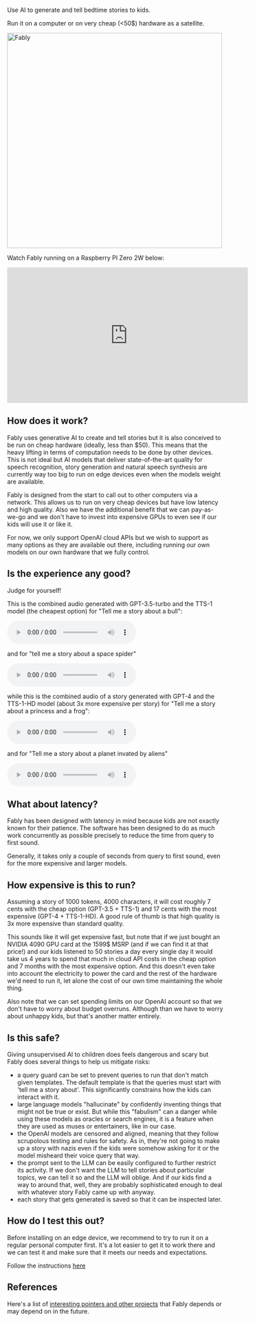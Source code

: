 Use AI to generate and tell bedtime stories to kids.

Run it on a computer or on very cheap (<50$) hardware as a satellite.

<img src="https://raw.githubusercontent.com/stefanom/fably/main/images/fably.webp" alt="Fably" width="500" height="500"/>

Watch Fably running on a Raspberry PI Zero 2W below:

<iframe width="560" height="315" src="https://www.youtube.com/embed/zILPuh84OcY" frameborder="0" allowfullscreen></iframe>

## How does it work?

Fably uses generative AI to create and tell stories but it is also conceived to be run on cheap hardware (ideally, less than $50). This means that the heavy lifting in terms of computation needs to be done by other devices. This is not ideal but AI models that deliver state-of-the-art quality for speech recognition, story generation and natural speech synthesis are currently way too big to run on edge devices even when the models weight are available.

Fably is designed from the start to call out to other computers via a network. This allows us to run on very cheap devices but have low latency and high quality. Also we have the additional benefit that we can pay-as-we-go and we don't have to invest into expensive GPUs to even see if
our kids will use it or like it.

For now, we only support OpenAI cloud APIs but we wish to support as many options as they are available out there, including running our own models on our own hardware that we fully control.

## Is the experience any good?

Judge for yourself!

This is the combined audio generated with GPT-3.5-turbo and the TTS-1 model (the cheapest option) for "Tell me a story about a bull":

<audio controls>
  <source src="https://github.com/stefanom/fably/raw/main/fably/examples/openai_cheap/about_a_bull/story.mp3" type="audio/mpeg">
  Your browser does not support the audio element.
</audio>

and for "tell me a story about a space spider"

<audio controls>
  <source src="https://github.com/stefanom/fably/raw/main/fably/examples/openai_cheap/about_a_space_spider/story.mp3" type="audio/mpeg">
  Your browser does not support the audio element.
</audio>

while this is the combined audio of a story generated with GPT-4 and the TTS-1-HD model (about 3x more expensive per story) for "Tell me a story about a princess and a frog":

<audio controls>
  <source src="https://github.com/stefanom/fably/raw/main/fably/examples/openai_expensive/about_a_princess_and_a_frog/story.mp3" type="audio/mpeg">
  Your browser does not support the audio element.
</audio>

and for "Tell me a story about a planet invated by aliens"

<audio controls>
  <source src="https://github.com/stefanom/fably/raw/main/fably/examples/openai_expensive/about_a_planet_invaded_by_aliens/story.mp3" type="audio/mpeg">
  Your browser does not support the audio element.
</audio>

## What about latency?

Fably has been designed with latency in mind because kids are not exactly known for their patience. The software has been designed to do as much work concurrently as possible precisely to reduce the time from query to first sound.

Generally, it takes only a couple of seconds from query to first sound, even for the more expensive and larger models.

## How expensive is this to run?

Assuming a story of 1000 tokens, 4000 characters, it will cost roughly 7 cents with the cheap option (GPT-3.5 + TTS-1) and 17 cents with the most expensive (GPT-4 + TTS-1-HD). A good rule of thumb is that high quality is 3x more expensive than standard quality.

This sounds like it will get expensive fast, but note that if we just bought an NVIDIA 4090 GPU card at the 1599$ MSRP (and if we can find it at that price!) and our kids listened to 50 stories a day every single day it would take us 4 years to spend that much in cloud API costs in the cheap option and 7 months with the most expensive option. And this doesn't even take into account the electricity to power the card and the rest of the hardware we'd need to run it, let alone the cost of our own time maintaining the whole thing.

Also note that we can set spending limits on our OpenAI account so that we don't have to worry about budget overruns. Although than we have to worry about unhappy kids, but that's another matter entirely.

## Is this safe?

Giving unsupervised AI to children does feels dangerous and scary but Fably does several things to help us mitigate risks:

* a query guard can be set to prevent queries to run that don't match given templates. The default template is that the queries must start with 'tell me a story about'. This significantly constrains how the kids can interact with it.
* large language models "hallucinate" by confidently inventing things that might not be true or exist. But while this "fabulism" can a danger while using these models as oracles or search engines, it is a feature when they are used as muses or entertainers, like in our case.
* the OpenAI models are censored and aligned, meaning that they follow scrupolous testing and rules for safety. As in, they're not going to make up a story with nazis even if the kids were somehow asking for it or the model misheard their voice query that way.
* the prompt sent to the LLM can be easily configured to further restrict its activity. If we don't want the LLM to tell stories about particular topics, we can tell it so and the LLM will oblige. And if our kids find a way to around that, well, they are probably sophisticated enough to deal with whatever story Fably came up with anyway.
* each story that gets generated is saved so that it can be inspected later.

## How do I test this out?

Before installing on an edge device, we recommend to try to run it on a regular personal computer first. It's a lot easier to get it to work there and we can test it and make sure that it meets our needs and expectations.

Follow the instructions [here](https://github.com/stefanom/fably)

## References

Here's a list of [interesting pointers and other projects](references.md) that Fably depends or may depend on in the future.
